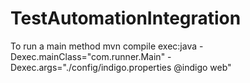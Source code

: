 # TestAutomationIntegration

To run a main method
mvn compile exec:java -Dexec.mainClass="com.runner.Main" -Dexec.args="./config/indigo.properties @indigo web"